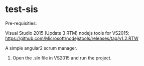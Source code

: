 # test-sis

Pre-requisities:

Visual Studio 2015 (Update 3 RTM)
nodejs tools for VS2015: https://github.com/Microsoft/nodejstools/releases/tag/v1.2.RTW

A simple angular2 scrum manager.

1) Open the .sln file in VS2015 and run the project.
